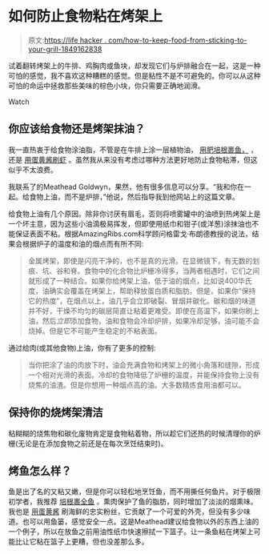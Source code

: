 # 如何防止食物粘在烤架上

> 原文:[https://life hacker . com/how-to-keep-food-from-sticking-to-your-grill-1849162838](https://lifehacker.com/how-to-keep-food-from-sticking-to-your-grill-1849162838)

试着翻转烤架上的牛排、鸡胸肉或鱼块，却发现它们与炉排融合在一起，这是一种可怕的感觉，我不喜欢这种糟糕的感觉。但是粘性不是不可避免的。你可以从这种可怕的命运中拯救那些美味的棕色小块，你只需要正确地润滑。

Watch

## 你应该给食物还是烤架抹油？

我一直热衷于给食物涂油脂，不管是在牛排上涂一层植物油， [用肥培根裹鱼，](https://lifehacker.com/the-tastiest-way-to-keep-fish-from-sticking-to-the-gril-1849009316) ，还是 [用蛋黄酱刷虾](https://lifehacker.com/brush-your-shrimp-with-a-little-mayo-before-grilling-1843907710) 。虽然我从来没有考虑过哪种方法更好地防止食物粘滞，但这似乎不太浪费。

我联系了的Meathead Goldwyn，果然，他有很多信息可以分享。“我和你在一起。给食物上油，而不是炉排，”他说，然后指导我到他网站上的这篇文章。

给食物上油有几个原因。除非你讨厌有眉毛，否则将喷雾罐中的油喷到热烤架上是一个坏主意，因为这些小油滴极易挥发，但即使用纸巾和钳子(或洋葱)涂抹油也不能保证表面不粘。根据AmazingRibs.com科学顾问格雷戈·布朗德教授的说法，结果会根据炉子的温度和油的烟点而有所不同:

> 金属烤架，即使是闪亮干净的，也不是真的光滑。在显微镜下，有无数的划痕、坑、谷和脊。食物中的化合物比炉栅冷得多，当两者相遇时，它们之间就形成了一种结合。如果你给烤架上油，低于油的烟点，比如说400华氏度，油确实会覆盖在烤架上，帮助释放蛋白质和脂肪。但是，如果你“保持它的热度”，在烟点以上，油几乎会立即破裂、冒烟并碳化。碳和烟的味道并不好，干燥不均匀的碳层简直让粘着更难受。即使在高温下，如果你刷上油，然后*立即*添加食物，油和食物会冷却炉排，如果冷却足够，油可能不会烧掉。但是它不可能产生稳定的不粘表面。

通过给肉(或其他食物)上油，你有了更多的控制:

> 当你把涂了油的肉放下时，油会充满食物和烤架上的微小角落和缝隙，形成一个相对光滑的表面。冷却的食物降低了炉栅的温度，并能保持食物上没有烧焦的油渣。但是你想用一种烟点高的油。大多数精炼食用油都可以。

## 保持你的烧烤架清洁

粘糊糊的烧焦物和碳化废物肯定是食物粘着物，所以趁它们还热的时候清理你的炉栅(无论是在添加食物之前还是在每次烹饪结束时)。

## 烤鱼怎么样？

鱼是出了名的又粘又嫩，但是你可以轻松地烹饪鱼，而不用撕任何鱼片。对于极限初学者，我推荐 [培根裹全鱼](https://lifehacker.com/the-tastiest-way-to-keep-fish-from-sticking-to-the-gril-1849009316) 。熏肉保护了鱼的脂肪，同时增加了淡淡的烟熏味。我也是 [用蛋黄酱](https://lifehacker.com/the-secret-to-perfectly-grilled-fish-mayonnaise-1709142603) 刷海鲜的忠实粉丝，它贡献了一个可爱的外壳，但没有多少味道。也可以用鱼篓，感觉安全一点。这是Meathead建议给食物以外的东西上油的一个例子，所以在放鱼之前用油性纸巾快速擦拭一下篮子。让一条鱼粘在烤架上可能比让它粘在篮子上更糟，但也没差那么多。